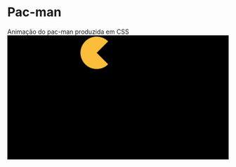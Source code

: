# Pac-man
Animação do pac-man produzida em CSS
<img src="https://github.com/Nogueira-lucas/Pac-man/blob/master/pac2.jpg" alt="pacman" />

